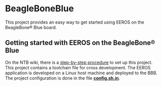 # BeagleBoneBlue

This project provides an easy way to get started using EEROS on the BeagleBone® Blue board.


## Getting started with EEROS on the BeagleBone® Blue

On the NTB wiki, there is a [step-by-step procedure](https://wiki.ntb.ch/infoportal/software/linux/beagleboneblue) to set up this project. This project contains a toolchain file for cross development. The EEROS application is developed on a Linux host machine and deployed to the BBB. The project configuration is done in the file [**config.sh.in**](https://github.com/ntb-ch/BeagleBoneBlue/blob/master/config.sh.in).
